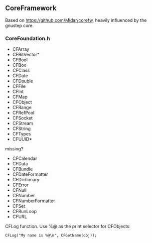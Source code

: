 ## CoreFramework 


Based on https://github.com/Midar/corefw, heavily influenced by the gnustep core.

### CoreFoundation.h
* CFArray
* CFBitVector*
* CFBool
* CFBox
* CFClass
* CFDate
* CFDouble
* CFFile
* CFInt
* CFMap
* CFObject
* CFRange
* CFRefPool
* CFSocket
* CFStream
* CFString
* CFTypes
* CFUUID*


missing?
* CFCalendar
* CFData
* CFBundle
* CFDateFormatter
* CFDictionary
* CFError
* CFNull
* CFNumber
* CFNumberFormatter
* CFSet
* CFRunLoop
* CFURL

CFLog function. Use %@ as the print selector for CFObjects:
```
CFLog("My name is %@\n", CFGetName(obj));
```

